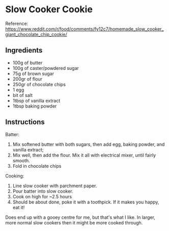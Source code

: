 # Slow Cooker Cookie
Reference: https://www.reddit.com/r/food/comments/fy12c7/homemade_slow_cooker_giant_chocolate_chip_cookie/

## Ingredients
* 100g of butter
* 100g of caster/powdered sugar
* 75g of brown sugar
* 200gr of flour
* 250gr of chocolate chips
* 1 egg
* bit of salt
* 1tbsp of vanilla extract
* 1tbsp baking powder

## Instructions
Batter:
1. Mix softened butter with both sugars, then add egg, baking powder, and vanilla extract; 
2. Mix well, then add the flour. Mix it all with electrical mixer, until fairly smooth. 
3. Fold in chocolate chips

Cooking:
1. Line slow cooker with parchment paper. 
2. Pour batter into slow cooker. 
3. Cook on high for ~2.5 hours
4. Should be about done, poke it with a toothpick. If it makes you happy, eat it!

Does end up with a gooey centre for me, but that's what I like. In larger, more normal slow cookers then it might be more cooked through.


